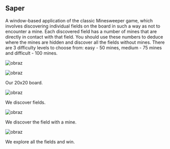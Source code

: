 ## Saper
A window-based application of the classic Minesweeper game, which involves discovering individual fields on the board in such a way as not to encounter a mine. Each discovered field has a number of mines that are directly in contact with that field. You should use these numbers to deduce where the mines are hidden and discover all the fields without mines.
There are 3 difficulty levels to choose from: easy - 50 mines, medium - 75 mines and difficult - 100 mines.

![obraz](https://github.com/Jey0204/Saper01/assets/130754053/1d74522b-07e0-4cf2-af6d-cef34f9def4d)


![obraz](https://github.com/Jey0204/Saper01/assets/130754053/2f172cee-96d2-4809-9e71-ec8e18374cc2)

Our 20x20 board.

![obraz](https://github.com/Jey0204/Saper01/assets/130754053/015f3a8b-51a9-47e6-a7a2-2d4a7be52df6)

We discover fields.

![obraz](https://github.com/Jey0204/Saper01/assets/130754053/2681c22e-a081-4b15-92b0-c344a77f0ae2)

We discover the field with a mine.

![obraz](https://github.com/Jey0204/Saper01/assets/130754053/44cefbb4-1277-4b41-a8c5-1e467f6ac04d)

We explore all the fields and win.
